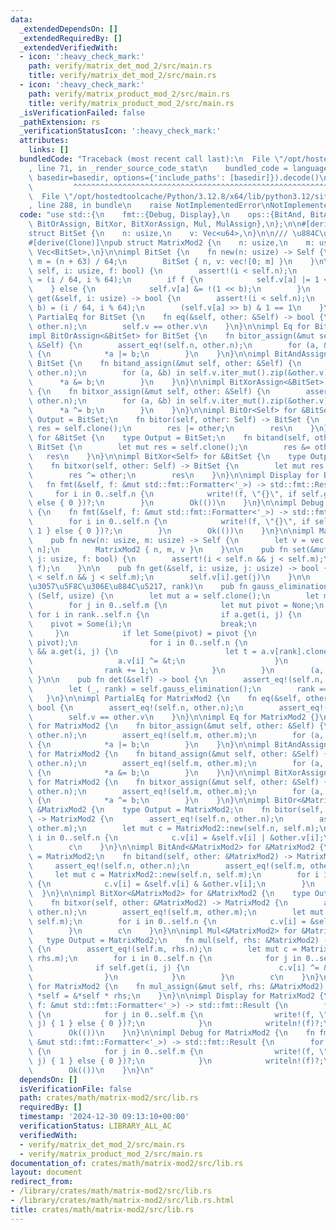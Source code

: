 ```yaml
---
data:
  _extendedDependsOn: []
  _extendedRequiredBy: []
  _extendedVerifiedWith:
  - icon: ':heavy_check_mark:'
    path: verify/matrix_det_mod_2/src/main.rs
    title: verify/matrix_det_mod_2/src/main.rs
  - icon: ':heavy_check_mark:'
    path: verify/matrix_product_mod_2/src/main.rs
    title: verify/matrix_product_mod_2/src/main.rs
  _isVerificationFailed: false
  _pathExtension: rs
  _verificationStatusIcon: ':heavy_check_mark:'
  attributes:
    links: []
  bundledCode: "Traceback (most recent call last):\n  File \"/opt/hostedtoolcache/Python/3.12.8/x64/lib/python3.12/site-packages/onlinejudge_verify/documentation/build.py\"\
    , line 71, in _render_source_code_stat\n    bundled_code = language.bundle(stat.path,\
    \ basedir=basedir, options={'include_paths': [basedir]}).decode()\n          \
    \         ^^^^^^^^^^^^^^^^^^^^^^^^^^^^^^^^^^^^^^^^^^^^^^^^^^^^^^^^^^^^^^^^^^^^^^^^^^^^^^^^^\n\
    \  File \"/opt/hostedtoolcache/Python/3.12.8/x64/lib/python3.12/site-packages/onlinejudge_verify/languages/rust.py\"\
    , line 288, in bundle\n    raise NotImplementedError\nNotImplementedError\n"
  code: "use std::{\n    fmt::{Debug, Display},\n    ops::{BitAnd, BitAndAssign, BitOr,\
    \ BitOrAssign, BitXor, BitXorAssign, Mul, MulAssign},\n};\n\n#[derive(Clone)]\n\
    struct BitSet {\n    n: usize,\n    v: Vec<u64>,\n}\n\n/// \u884C\u5217 (mod 2)\n\
    #[derive(Clone)]\npub struct MatrixMod2 {\n    n: usize,\n    m: usize,\n    v:\
    \ Vec<BitSet>,\n}\n\nimpl BitSet {\n    fn new(n: usize) -> Self {\n        let\
    \ m = (n + 63) / 64;\n        BitSet { n, v: vec![0; m] }\n    }\n\n    fn set(&mut\
    \ self, i: usize, f: bool) {\n        assert!(i < self.n);\n        let (a, b)\
    \ = (i / 64, i % 64);\n        if f {\n            self.v[a] |= 1 << b;\n    \
    \    } else {\n            self.v[a] &= !(1 << b);\n        }\n    }\n\n    fn\
    \ get(&self, i: usize) -> bool {\n        assert!(i < self.n);\n        let (a,\
    \ b) = (i / 64, i % 64);\n        (self.v[a] >> b) & 1 == 1\n    }\n}\n\nimpl\
    \ PartialEq for BitSet {\n    fn eq(&self, other: &Self) -> bool {\n        assert_eq!(self.n,\
    \ other.n);\n        self.v == other.v\n    }\n}\n\nimpl Eq for BitSet {}\n\n\
    impl BitOrAssign<&BitSet> for BitSet {\n    fn bitor_assign(&mut self, other:\
    \ &Self) {\n        assert_eq!(self.n, other.n);\n        for (a, &b) in self.v.iter_mut().zip(&other.v)\
    \ {\n            *a |= b;\n        }\n    }\n}\n\nimpl BitAndAssign<&BitSet> for\
    \ BitSet {\n    fn bitand_assign(&mut self, other: &Self) {\n        assert_eq!(self.n,\
    \ other.n);\n        for (a, &b) in self.v.iter_mut().zip(&other.v) {\n      \
    \      *a &= b;\n        }\n    }\n}\n\nimpl BitXorAssign<&BitSet> for BitSet\
    \ {\n    fn bitxor_assign(&mut self, other: &Self) {\n        assert_eq!(self.n,\
    \ other.n);\n        for (a, &b) in self.v.iter_mut().zip(&other.v) {\n      \
    \      *a ^= b;\n        }\n    }\n}\n\nimpl BitOr<Self> for &BitSet {\n    type\
    \ Output = BitSet;\n    fn bitor(self, other: Self) -> BitSet {\n        let mut\
    \ res = self.clone();\n        res |= other;\n        res\n    }\n}\n\nimpl BitAnd<Self>\
    \ for &BitSet {\n    type Output = BitSet;\n    fn bitand(self, other: Self) ->\
    \ BitSet {\n        let mut res = self.clone();\n        res &= other;\n     \
    \   res\n    }\n}\n\nimpl BitXor<Self> for &BitSet {\n    type Output = BitSet;\n\
    \    fn bitxor(self, other: Self) -> BitSet {\n        let mut res = self.clone();\n\
    \        res ^= other;\n        res\n    }\n}\n\nimpl Display for BitSet {\n \
    \   fn fmt(&self, f: &mut std::fmt::Formatter<'_>) -> std::fmt::Result {\n   \
    \     for i in 0..self.n {\n            write!(f, \"{}\", if self.get(i) { 1 }\
    \ else { 0 })?;\n        }\n        Ok(())\n    }\n}\n\nimpl Debug for BitSet\
    \ {\n    fn fmt(&self, f: &mut std::fmt::Formatter<'_>) -> std::fmt::Result {\n\
    \        for i in 0..self.n {\n            write!(f, \"{}\", if self.get(i) {\
    \ 1 } else { 0 })?;\n        }\n        Ok(())\n    }\n}\n\nimpl MatrixMod2 {\n\
    \    pub fn new(n: usize, m: usize) -> Self {\n        let v = vec![BitSet::new(m);\
    \ n];\n        MatrixMod2 { n, m, v }\n    }\n\n    pub fn set(&mut self, i: usize,\
    \ j: usize, f: bool) {\n        assert!(i < self.n && j < self.m);\n        self.v[i].set(j,\
    \ f);\n    }\n\n    pub fn get(&self, i: usize, j: usize) -> bool {\n        assert!(i\
    \ < self.n && j < self.m);\n        self.v[i].get(j)\n    }\n\n    // (\u6383\u51FA\
    \u3057\u5F8C\u306E\u884C\u5217, rank)\n    pub fn gauss_elimination(&self) ->\
    \ (Self, usize) {\n        let mut a = self.clone();\n        let mut rank = 0;\n\
    \        for j in 0..self.m {\n            let mut pivot = None;\n           \
    \ for i in rank..self.n {\n                if a.get(i, j) {\n                \
    \    pivot = Some(i);\n                    break;\n                }\n       \
    \     }\n            if let Some(pivot) = pivot {\n                a.v.swap(rank,\
    \ pivot);\n                for i in 0..self.n {\n                    if i != rank\
    \ && a.get(i, j) {\n                        let t = a.v[rank].clone();\n     \
    \                   a.v[i] ^= &t;\n                    }\n                }\n\
    \                rank += 1;\n            }\n        }\n        (a, rank)\n   \
    \ }\n\n    pub fn det(&self) -> bool {\n        assert_eq!(self.n, self.m);\n\
    \        let (_, rank) = self.gauss_elimination();\n        rank == self.n\n \
    \   }\n}\n\nimpl PartialEq for MatrixMod2 {\n    fn eq(&self, other: &Self) ->\
    \ bool {\n        assert_eq!(self.n, other.n);\n        assert_eq!(self.m, other.m);\n\
    \        self.v == other.v\n    }\n}\n\nimpl Eq for MatrixMod2 {}\n\nimpl BitOrAssign<&MatrixMod2>\
    \ for MatrixMod2 {\n    fn bitor_assign(&mut self, other: &Self) {\n        assert_eq!(self.n,\
    \ other.n);\n        assert_eq!(self.m, other.m);\n        for (a, b) in self.v.iter_mut().zip(&other.v)\
    \ {\n            *a |= b;\n        }\n    }\n}\n\nimpl BitAndAssign<&MatrixMod2>\
    \ for MatrixMod2 {\n    fn bitand_assign(&mut self, other: &Self) {\n        assert_eq!(self.n,\
    \ other.n);\n        assert_eq!(self.m, other.m);\n        for (a, b) in self.v.iter_mut().zip(&other.v)\
    \ {\n            *a &= b;\n        }\n    }\n}\n\nimpl BitXorAssign<&MatrixMod2>\
    \ for MatrixMod2 {\n    fn bitxor_assign(&mut self, other: &Self) {\n        assert_eq!(self.n,\
    \ other.n);\n        assert_eq!(self.m, other.m);\n        for (a, b) in self.v.iter_mut().zip(&other.v)\
    \ {\n            *a ^= b;\n        }\n    }\n}\n\nimpl BitOr<&MatrixMod2> for\
    \ &MatrixMod2 {\n    type Output = MatrixMod2;\n    fn bitor(self, other: &MatrixMod2)\
    \ -> MatrixMod2 {\n        assert_eq!(self.n, other.n);\n        assert_eq!(self.m,\
    \ other.m);\n        let mut c = MatrixMod2::new(self.n, self.m);\n        for\
    \ i in 0..self.n {\n            c.v[i] = &self.v[i] | &other.v[i];\n        }\n\
    \        c\n    }\n}\n\nimpl BitAnd<&MatrixMod2> for &MatrixMod2 {\n    type Output\
    \ = MatrixMod2;\n    fn bitand(self, other: &MatrixMod2) -> MatrixMod2 {\n   \
    \     assert_eq!(self.n, other.n);\n        assert_eq!(self.m, other.m);\n   \
    \     let mut c = MatrixMod2::new(self.n, self.m);\n        for i in 0..self.n\
    \ {\n            c.v[i] = &self.v[i] & &other.v[i];\n        }\n        c\n  \
    \  }\n}\n\nimpl BitXor<&MatrixMod2> for &MatrixMod2 {\n    type Output = MatrixMod2;\n\
    \    fn bitxor(self, other: &MatrixMod2) -> MatrixMod2 {\n        assert_eq!(self.n,\
    \ other.n);\n        assert_eq!(self.m, other.m);\n        let mut c = MatrixMod2::new(self.n,\
    \ self.m);\n        for i in 0..self.n {\n            c.v[i] = &self.v[i] ^ &other.v[i];\n\
    \        }\n        c\n    }\n}\n\nimpl Mul<&MatrixMod2> for &MatrixMod2 {\n \
    \   type Output = MatrixMod2;\n    fn mul(self, rhs: &MatrixMod2) -> MatrixMod2\
    \ {\n        assert_eq!(self.m, rhs.n);\n        let mut c = MatrixMod2::new(self.n,\
    \ rhs.m);\n        for i in 0..self.n {\n            for j in 0..self.m {\n  \
    \              if self.get(i, j) {\n                    c.v[i] ^= &rhs.v[j];\n\
    \                }\n            }\n        }\n        c\n    }\n}\n\nimpl MulAssign<&MatrixMod2>\
    \ for MatrixMod2 {\n    fn mul_assign(&mut self, rhs: &MatrixMod2) {\n       \
    \ *self = &*self * rhs;\n    }\n}\n\nimpl Display for MatrixMod2 {\n    fn fmt(&self,\
    \ f: &mut std::fmt::Formatter<'_>) -> std::fmt::Result {\n        for i in 0..self.n\
    \ {\n            for j in 0..self.m {\n                write!(f, \"{}\", if self.get(i,\
    \ j) { 1 } else { 0 })?;\n            }\n            writeln!(f)?;\n        }\n\
    \        Ok(())\n    }\n}\n\nimpl Debug for MatrixMod2 {\n    fn fmt(&self, f:\
    \ &mut std::fmt::Formatter<'_>) -> std::fmt::Result {\n        for i in 0..self.n\
    \ {\n            for j in 0..self.m {\n                write!(f, \"{}\", if self.get(i,\
    \ j) { 1 } else { 0 })?;\n            }\n            writeln!(f)?;\n        }\n\
    \        Ok(())\n    }\n}\n"
  dependsOn: []
  isVerificationFile: false
  path: crates/math/matrix-mod2/src/lib.rs
  requiredBy: []
  timestamp: '2024-12-30 09:13:10+00:00'
  verificationStatus: LIBRARY_ALL_AC
  verifiedWith:
  - verify/matrix_det_mod_2/src/main.rs
  - verify/matrix_product_mod_2/src/main.rs
documentation_of: crates/math/matrix-mod2/src/lib.rs
layout: document
redirect_from:
- /library/crates/math/matrix-mod2/src/lib.rs
- /library/crates/math/matrix-mod2/src/lib.rs.html
title: crates/math/matrix-mod2/src/lib.rs
---
```

